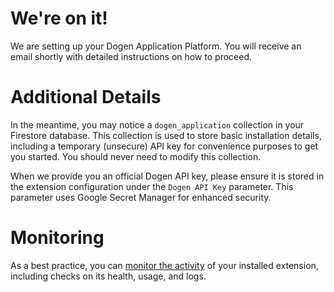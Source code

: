 # We're on it!

We are setting up your Dogen Application Platform. You will receive an email shortly with detailed instructions on how to proceed.

# Additional Details

In the meantime, you may notice a `dogen_application` collection in your Firestore database. This collection is used to store basic installation details, including a temporary (unsecure) API key for convenience purposes to get you started.  You should never need to modify this collection.  

When we provide you an official Dogen API key, please ensure it is stored in the extension configuration under the `Dogen API Key` parameter.  This parameter uses Google Secret Manager for enhanced security.

# Monitoring

As a best practice, you can [monitor the activity](https://firebase.google.com/docs/extensions/manage-installed-extensions#monitor) of your installed extension, including checks on its health, usage, and logs.
